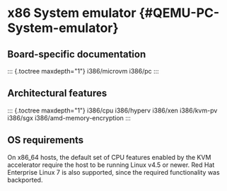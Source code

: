 # x86 System emulator {#QEMU-PC-System-emulator}

## Board-specific documentation

::: {.toctree maxdepth="1"}
i386/microvm i386/pc
:::

## Architectural features

::: {.toctree maxdepth="1"}
i386/cpu i386/hyperv i386/xen i386/kvm-pv i386/sgx
i386/amd-memory-encryption
:::

## OS requirements

On x86_64 hosts, the default set of CPU features enabled by the KVM
accelerator require the host to be running Linux v4.5 or newer. Red Hat
Enterprise Linux 7 is also supported, since the required functionality
was backported.
